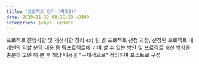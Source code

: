 ```yaml
---
title: "프로젝트 정리 (퀴즈2)"
date: 2020-11-22 08:26:28 -0400
categories: jekyll update
---
```

프로젝트 진행사항 및 개선사항 정리
ex) 팀 별 프로젝트 선정 과정, 선정된 프로젝트 내 개인의 역할 분담 내용 등
팀프로젝트에 기여 할 수 있는 방안 및 프로젝트 개선 방향을 충분히 고민 해 본 후 해당 내용을 "구체적으로" 정리하여 포스트로 구성

